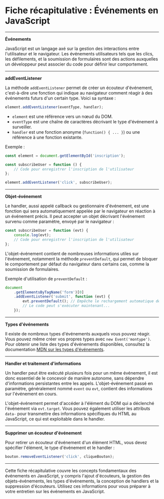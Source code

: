 # Fiche récapitulative : Événements en JavaScript

---

**Événements**

JavaScript est un langage axé sur la gestion des interactions entre l'utilisateur et le navigateur. Les événements utilisateurs tels que les clics, les défilements, et la soumission de formulaires sont des actions auxquelles un développeur peut associer du code pour définir leur comportement.

---

**addEventListener**

La méthode `addEventListener` permet de créer un écouteur d'événement, c'est-à-dire une fonction qui indique au navigateur comment réagir à des événements futurs d'un certain type. Voici sa syntaxe :

```javascript
element.addEventListener(eventType, handler);
```

-   `element` est une référence vers un nœud du DOM.
-   `eventType` est une chaîne de caractères décrivant le type d'événement à surveiller.
-   `handler` est une fonction anonyme (`function() { ... }`) ou une référence à une fonction existante.

Exemple :

```javascript
const element = document.getElementById('inscription');

const subscribeUser = function () {
    // Code pour enregistrer l'inscription de l'utilisateur
};

element.addEventListener('click', subscribeUser);
```

---

**Objet-événement**

Le handler, aussi appelé callback ou gestionnaire d'événement, est une fonction qui sera automatiquement appelée par le navigateur en réaction à un événement précis. Il peut accepter un objet décrivant l'événement survenu comme paramètre, envoyé par le navigateur :

```javascript
const subscribeUser = function (evt) {
    console.log(evt);
    // Code pour enregistrer l'inscription de l'utilisateur
};
```

L'objet-événement contient de nombreuses informations utiles sur l'événement, notamment la méthode `preventDefault`, qui permet de bloquer le comportement par défaut du navigateur dans certains cas, comme la soumission de formulaires.

Exemple d'utilisation de `preventDefault` :

```javascript
document
    .getElementsByTagName('form')[0]
    .addEventListener('submit', function (evt) {
        evt.preventDefault(); // Empêche le rechargement automatique de la page
        // Le code peut s'exécuter maintenant...
    });
```

---

**Types d'événements**

Il existe de nombreux types d'événements auxquels vous pouvez réagir. Vous pouvez même créer vos propres types avec `new Event('montype')`. Pour obtenir une liste des types d'événements disponibles, consultez la documentation [MDN sur les types d'événements](MDN).

---

**Handler et traitement d'informations**

Un handler peut être exécuté plusieurs fois pour un même événement, il est donc essentiel de le concevoir de manière autonome, sans dépendre d'informations persistantes entre les appels. L'objet-événement passé en paramètre, généralement nommé `event` ou `evt`, contient des informations sur l'événement en cours.

L'objet-événement permet d'accéder à l'élément du DOM qui a déclenché l'événement via `evt.target`. Vous pouvez également utiliser les attributs `data-` pour transmettre des informations spécifiques du HTML au JavaScript, ce qui est exploitable dans le handler.

---

**Supprimer un écouteur d'événement**

Pour retirer un écouteur d'événement d'un élément HTML, vous devez spécifier l'élément, le type d'événement et le handler :

```javascript
bouton.removeEventListener('click', cliqueBouton);
```

---

Cette fiche récapitulative couvre les concepts fondamentaux des événements en JavaScript, y compris l'ajout d'écouteurs, la gestion des objets-événements, les types d'événements, la conception de handlers et la suppression d'écouteurs. Utilisez ces informations pour vous préparer à votre entretien sur les événements en JavaScript.
